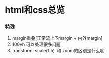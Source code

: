 # html和css总览





### 特殊

1. margin重叠[正常流上下margin + 内外margin]
2. 100vh 可以处理很多问题
3. transform: scale(1.5); 和 zoom的区别是什么呢